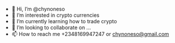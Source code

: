 - 👋 Hi, I’m @chynoneso
- 👀 I’m interested in crypto currencies 
- 🌱 I’m currently learning how to trade crypto
- 💞️ I’m looking to collaborate on ...
- 📫 How to reach me +2348169947247 or chynoneso@gmail.com

<!---
chynoneso/chynoneso is a ✨ special ✨ repository because its `README.md` (this file) appears on your GitHub profile.
You can click the Preview link to take a look at your changes.
--->
